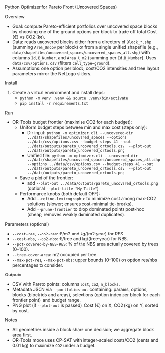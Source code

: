 Python Optimizer for Pareto Front (Uncovered Spaces)

Overview
- Goal: compute Pareto-efficient portfolios over uncovered space blocks by choosing one of the ground options per block to trade off total Cost (€) vs CO2 (kg).
- Data: reads uncovered blocks either from a directory of `Block_*.shp` (summing `Area_Uncov` per block) or from a single unified shapefile (e.g., `data/shapefiles/uncovered_spaces/uncovered_spaces_all.shp`) with columns `Id`, `B_Number`, and `Area_U_m2` (summing per `Id.B_Number`). Uses `data/csv/options.csv` (filters `cell_type=ground`).
- Assumptions: one option per block; cost/CO2 intensities and tree layout parameters mirror the NetLogo sliders.

Install
1) Create a virtual environment and install deps:
   - `python -m venv .venv && source .venv/bin/activate`
   - `pip install -r requirements.txt`

Run
- OR-Tools budget frontier (maximize CO2 for each budget):
  - Uniform budget steps between min and max cost (steps only):
    - Dir input: `python -m optimizer.cli --uncovered-dir ../data/shapefiles/uncovered_spaces --options ../data/csv/options.csv --budget-steps 41 --out ../data/outputs/pareto_uncovered_ortools.csv  --plot-out ../data/outputs/pareto_uncovered_ortools.png`
    - Unified file: `python -m optimizer.cli --uncovered-dir ../data/shapefiles/uncovered_spaces/uncovered_spaces_all.shp --options ../data/csv/options.csv --budget-steps 41 --out ../data/outputs/pareto_uncovered_ortools.csv  --plot-out ../data/outputs/pareto_uncovered_ortools.png`
  - Save a plot of the frontier:
    - add `--plot-out ../data/outputs/pareto_uncovered_ortools.png` (optional `--plot-title "My Title"`)
  - Performance knobs (both default OFF):
    - Add `--refine-lexicographic` to minimize cost among max-CO2 solutions (slower; ensures cost-minimal tie-breaks).
    - Add `--prune-frontier` to drop dominated points post-hoc (cheap; removes weakly dominated duplicates).
  

Parameters (optional)
- `--cost-res`, `--co2-res`: €/m2 and kg/(m2·year) for RES.
- `--cost-nbs`, `--co2-nbs`: €/tree and kg/(tree·year) for NBS.
- `--pct-covered-by-NBS-RES`: % of the NBS area actually covered by trees (0–100).
- `--tree-cover-area`: m2 occupied per tree.
- `--max-pct-res`, `--max-pct-nbs`: upper bounds (0–100) on option res/nbs percentages to consider.

Outputs
- CSV with Pareto points: columns `cost`, `co2`, `n_blocks`.
- Metadata JSON via `--portfolios-out` containing: params, options, blocks (block ids and areas), selections (option index per block for each frontier point), and budget range.
 - PNG plot (if `--plot-out` is passed): Cost (€) on X, CO2 (kg) on Y, sorted by cost.

Notes
- All geometries inside a block share one decision; we aggregate block area first.
- OR-Tools mode uses CP-SAT with integer-scaled costs/CO2 (cents and 0.01 kg) to maximize `CO2` under a budget.
